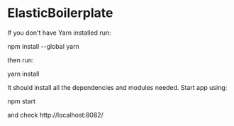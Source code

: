# ElasticBoilerplate

If you don't have Yarn installed run:

npm install --global yarn

then run:

yarn install

It should install all the dependencies and modules needed. 
Start app using:

npm start

and check http://localhost:8082/
